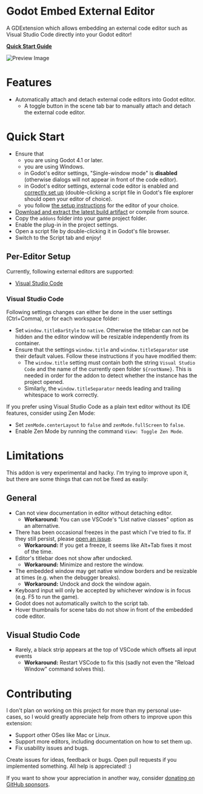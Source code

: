 # Godot Embed External Editor

A GDExtension which allows embedding an external code editor such as Visual Studio Code directly into your Godot editor!

**[Quick Start Guide](#quick-start)**

![Preview Image](docs/preview.png)

# Features

- Automatically attach and detach external code editors into Godot editor.
  - A toggle button in the scene tab bar to manually attach and detach the external code editor.

# Quick Start

- Ensure that
  - you are using Godot 4.1 or later.
  - you are using Windows.
  - in Godot's editor settings, "Single-window mode" is **disabled** (otherwise dialogs will not appear in front of the code editor).
  - in Godot's editor settings, external code editor is enabled and [correctly set up](https://docs.godotengine.org/en/stable/tutorials/editor/external_editor.html) (double-clicking a script file in Godot's file explorer should open your editor of choice).
  - you follow [the setup instructions](#per-editor-setup) for the editor of your choice.
- [Download and extract the latest build artifact](https://nightly.link/RedMser/godot-embed-external-editor/workflows/build/master/godot-embed-external-editor_master.zip) or compile from source.
- Copy the `addons` folder into your game project folder.
- Enable the plug-in in the project settings.
- Open a script file by double-clicking it in Godot's file browser.
- Switch to the Script tab and enjoy!

## Per-Editor Setup

Currently, following external editors are supported:

- [Visual Studio Code](#visual-studio-code)

### Visual Studio Code

Following settings changes can either be done in the user settings (Ctrl+Comma), or for each workspace folder:

- Set `window.titleBarStyle` to `native`. Otherwise the titlebar can not be hidden and the editor window will be resizable independently from its container.
- Ensure that the settings `window.title` and `window.titleSeparator` use their default values. Follow these instructions if you have modified them:
  - The `window.title` setting must contain both the string `Visual Studio Code` and the name of the currently open folder `${rootName}`. This is needed in order for the addon to detect whether the instance has the project opened.
  - Similarly, the `window.titleSeparator` needs leading and trailing whitespace to work correctly.

If you prefer using Visual Studio Code as a plain text editor without its IDE features, consider using Zen Mode:

- Set `zenMode.centerLayout` to `false` and `zenMode.fullScreen` to `false`.
- Enable Zen Mode by running the command `View: Toggle Zen Mode`.

# Limitations

This addon is very experimental and hacky. I'm trying to improve upon it, but there are some things that can not be fixed as easily:

## General

- Can not view documentation in editor without detaching editor.
  - **Workaround:** You can use VSCode's "List native classes" option as an alternative.
- There has been occasional freezes in the past which I've tried to fix. If they still persist, please [open an issue](https://github.com/redmser/godot-embed-external-editor/issues/new).
  - **Workaround:** If you get a freeze, it seems like Alt+Tab fixes it most of the time.
- Editor's titlebar does not show after undocked.
  - **Workaround:** Minimize and restore the window.
- The embedded window may get native window borders and be resizable at times (e.g. when the debugger breaks).
  - **Workaround:** Undock and dock the window again.
- Keyboard input will only be accepted by whichever window is in focus (e.g. F5 to run the game).
- Godot does not automatically switch to the script tab.
- Hover thumbnails for scene tabs do not show in front of the embedded code editor.

## Visual Studio Code

- Rarely, a black strip appears at the top of VSCode which offsets all input events
  - **Workaround:** Restart VSCode to fix this (sadly not even the "Reload Window" command solves this).

# Contributing

I don't plan on working on this project for more than my personal use-cases, so I would greatly appreciate help from others to improve upon this extension:

- Support other OSes like Mac or Linux.
- Support more editors, including documentation on how to set them up.
- Fix usability issues and bugs.

Create issues for ideas, feedback or bugs. Open pull requests if you implemented something. All help is appreciated! :)

If you want to show your appreciation in another way, consider [donating on GitHub sponsors](https://github.com/RedMser/godot-embed-external-editor).
